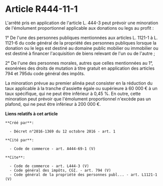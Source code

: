 # Article R444-11-1

L'arrêté pris en application de l'article L. 444-3 peut prévoir une minoration de l'émolument proportionnel applicable aux
donations ou legs au profit : 

1° De l'une des personnes publiques mentionnées aux articles L. 1121-1 à L. 1121-6 du code général de la propriété des
personnes publiques lorsque la donation ou le legs est destiné au domaine public mobilier ou immobilier ou est destiné à
financer l'acquisition de biens relevant de l'un ou de l'autre ; 

2° De l'une des personnes morales, autres que celles mentionnées au 1°, exonérées des droits de mutation à titre gratuit en
application des articles 794 et 795du code général des impôts. 

La minoration prévue au premier alinéa peut consister en la réduction du taux applicable à la tranche d'assiette égale ou
supérieure à 60 000 € à un taux spécifique, qui ne peut être inférieur à 0,45 %. En outre, cette minoration peut prévoir que
l'émolument proportionnel n'excède pas un plafond, qui ne peut être inférieur à 200 000 €.

**Liens relatifs à cet article**

	**Créé par**:

	  - Décret n°2016-1369 du 12 octobre 2016 - art. 1

	**Cité par**:

	  - Code de commerce - art. A444-69-1 (V)

	**Cite**:

	  - Code de commerce - art. L444-3 (V)
	  - Code général des impôts, CGI. - art. 794 (V)
	  - Code général de la propriété des personnes publ... - art. L1121-1 (V)
